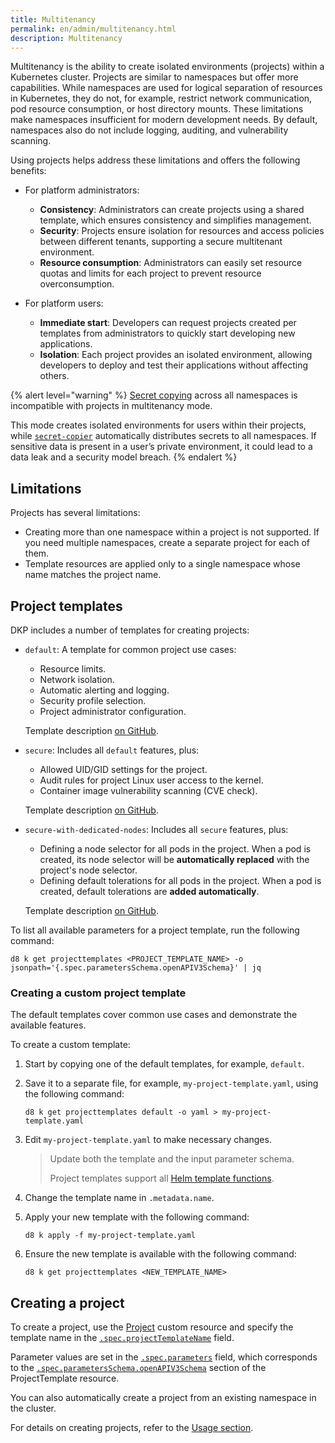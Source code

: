 ```yaml
---
title: Multitenancy
permalink: en/admin/multitenancy.html
description: Multitenancy
---
```


Multitenancy is the ability to create isolated environments (projects) within a Kubernetes cluster.
Projects are similar to namespaces but offer more capabilities.
While namespaces are used for logical separation of resources in Kubernetes,
they do not, for example, restrict network communication, pod resource consumption, or host directory mounts.
These limitations make namespaces insufficient for modern development needs.
By default, namespaces also do not include logging, auditing, and vulnerability scanning.

Using projects helps address these limitations and offers the following benefits:

* For platform administrators:
  * **Consistency**: Administrators can create projects using a shared template,
  which ensures consistency and simplifies management.
  * **Security**: Projects ensure isolation for resources and access policies between different tenants,
  supporting a secure multitenant environment.
  * **Resource consumption**: Administrators can easily set resource quotas and limits for each project
  to prevent resource overconsumption.

* For platform users:
  * **Immediate start**: Developers can request projects created per templates from administrators
  to quickly start developing new applications.
  * **Isolation**: Each project provides an isolated environment,
  allowing developers to deploy and test their applications without affecting others.

{% alert level="warning" %}
[Secret copying](/modules/secret-copier/) across all namespaces is incompatible with projects in multitenancy mode.

This mode creates isolated environments for users within their projects,
while [`secret-copier`](/modules/secret-copier/) automatically distributes secrets to all namespaces.
If sensitive data is present in a user’s private environment,
it could lead to a data leak and a security model breach.
{% endalert %}

## Limitations

Projects has several limitations:

- Creating more than one namespace within a project is not supported. If you need multiple namespaces, create a separate project for each of them.
- Template resources are applied only to a single namespace whose name matches the project name.

## Project templates

DKP includes a number of templates for creating projects:

* `default`: A template for common project use cases:
  * Resource limits.
  * Network isolation.
  * Automatic alerting and logging.
  * Security profile selection.
  * Project administrator configuration.

  Template description [on GitHub](https://github.com/deckhouse/deckhouse/blob/main/modules/160-multitenancy-manager/images/multitenancy-manager/src/templates/default.yaml).

* `secure`: Includes all `default` features, plus:
  * Allowed UID/GID settings for the project.
  * Audit rules for project Linux user access to the kernel.
  * Container image vulnerability scanning (CVE check).

  Template description [on GitHub](https://github.com/deckhouse/deckhouse/blob/main/modules/160-multitenancy-manager/images/multitenancy-manager/src/templates/secure.yaml).

* `secure-with-dedicated-nodes`: Includes all `secure` features, plus:
  * Defining a node selector for all pods in the project.
  When a pod is created, its node selector will be **automatically replaced** with the project's node selector.
  * Defining default tolerations for all pods in the project.
  When a pod is created, default tolerations are **added automatically**.

  Template description [on GitHub](https://github.com/deckhouse/deckhouse/blob/main/modules/160-multitenancy-manager/images/multitenancy-manager/src/templates/secure-with-dedicated-nodes.yaml).

To list all available parameters for a project template, run the following command:

```shell
d8 k get projecttemplates <PROJECT_TEMPLATE_NAME> -o jsonpath='{.spec.parametersSchema.openAPIV3Schema}' | jq
```

### Creating a custom project template

The default templates cover common use cases and demonstrate the available features.

To create a custom template:

1. Start by copying one of the default templates, for example, `default`.
2. Save it to a separate file, for example, `my-project-template.yaml`, using the following command:

   ```shell
   d8 k get projecttemplates default -o yaml > my-project-template.yaml
   ```

3. Edit `my-project-template.yaml` to make necessary changes.

   > Update both the template and the input parameter schema.
   >
   > Project templates support all [Helm template functions](https://helm.sh/docs/chart_template_guide/function_list/).

4. Change the template name in `.metadata.name`.
5. Apply your new template with the following command:

   ```shell
   d8 k apply -f my-project-template.yaml
   ```

6. Ensure the new template is available with the following command:

   ```shell
   d8 k get projecttemplates <NEW_TEMPLATE_NAME>
   ```

## Creating a project

To create a project, use the [Project](/modules/multitenancy-manager/cr.html#project) custom resource
and specify the template name in the [`.spec.projectTemplateName`](/modules/multitenancy-manager/cr.html#project-v1alpha2-spec-projecttemplatename) field.

Parameter values are set in the [`.spec.parameters`](/modules/multitenancy-manager/cr.html#project-v1alpha2-spec-parameters) field,
which corresponds to the [`.spec.parametersSchema.openAPIV3Schema`](/modules/multitenancy-manager/cr.html#projecttemplate-v1alpha1-spec-parametersschema-openapiv3schema) section of the ProjectTemplate resource.

You can also automatically create a project from an existing namespace in the cluster.

For details on creating projects, refer to the [Usage section](../user/multitenancy/).
